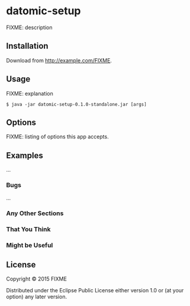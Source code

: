 # datomic-setup

FIXME: description

## Installation

Download from http://example.com/FIXME.

## Usage

FIXME: explanation

    $ java -jar datomic-setup-0.1.0-standalone.jar [args]

## Options

FIXME: listing of options this app accepts.

## Examples

...

### Bugs

...

### Any Other Sections
### That You Think
### Might be Useful

## License

Copyright © 2015 FIXME

Distributed under the Eclipse Public License either version 1.0 or (at
your option) any later version.
